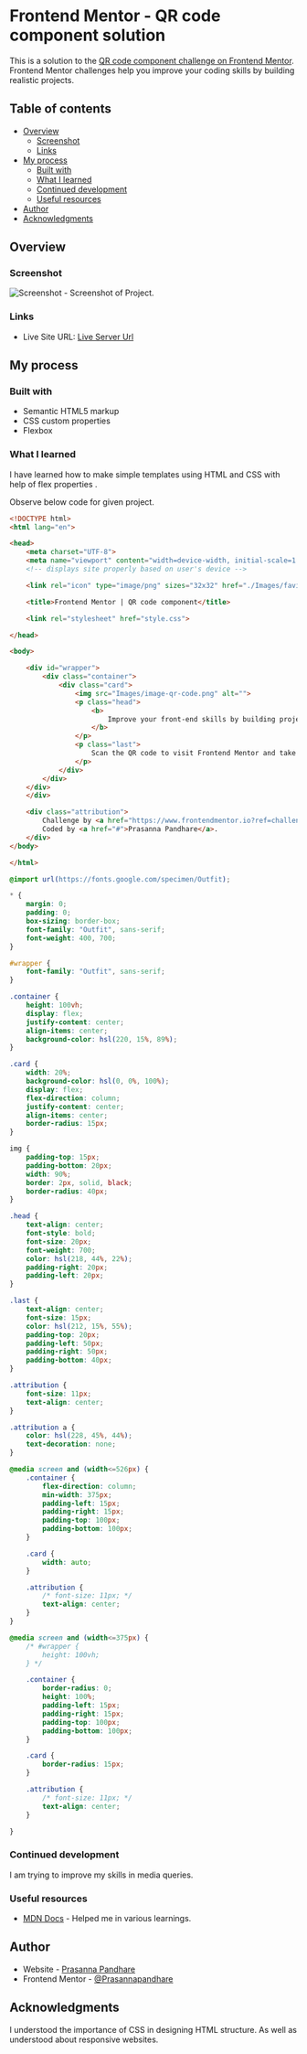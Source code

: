 # Frontend Mentor - QR code component solution

This is a solution to the [QR code component challenge on Frontend Mentor](https://www.frontendmentor.io/challenges/qr-code-component-iux_sIO_H). Frontend Mentor challenges help you improve your coding skills by building realistic projects. 

## Table of contents

- [Overview](#overview)
  - [Screenshot](#screenshot)
  - [Links](#links)
- [My process](#my-process)
  - [Built with](#built-with)
  - [What I learned](#what-i-learned)
  - [Continued development](#continued-development)
  - [Useful resources](#useful-resources)
- [Author](#author)
- [Acknowledgments](#acknowledgments)

## Overview

### Screenshot

![Screenshot](image.png) - Screenshot of Project.

### Links

- Live Site URL: [Live Server Url](https://prasannapandhare.github.io/QR-Code.github.io/)

## My process

### Built with

- Semantic HTML5 markup
- CSS custom properties
- Flexbox

### What I learned

I have learned how to make simple templates using HTML and CSS with help of flex properties .

Observe below code for given project.

```html
<!DOCTYPE html>
<html lang="en">

<head>
    <meta charset="UTF-8">
    <meta name="viewport" content="width=device-width, initial-scale=1.0">
    <!-- displays site properly based on user's device -->

    <link rel="icon" type="image/png" sizes="32x32" href="./Images/favicon-32x32.png">

    <title>Frontend Mentor | QR code component</title>

    <link rel="stylesheet" href="style.css">

</head>

<body>

    <div id="wrapper">
        <div class="container">
            <div class="card">
                <img src="Images/image-qr-code.png" alt="">
                <p class="head">
                    <b>
                        Improve your front-end skills by building projects
                    </b>
                </p>
                <p class="last">
                    Scan the QR code to visit Frontend Mentor and take your coding skills to the next level
                </p>
            </div>
        </div>
    </div>
    </div>

    <div class="attribution">
        Challenge by <a href="https://www.frontendmentor.io?ref=challenge" target="_blank">Frontend Mentor</a>.
        Coded by <a href="#">Prasanna Pandhare</a>.
    </div>
</body>

</html>
```
```css
@import url(https://fonts.google.com/specimen/Outfit);

* {
    margin: 0;
    padding: 0;
    box-sizing: border-box;
    font-family: "Outfit", sans-serif;
    font-weight: 400, 700;
}

#wrapper {
    font-family: "Outfit", sans-serif;
}

.container {
    height: 100vh;
    display: flex;
    justify-content: center;
    align-items: center;
    background-color: hsl(220, 15%, 89%);
}

.card {
    width: 20%;
    background-color: hsl(0, 0%, 100%);
    display: flex;
    flex-direction: column;
    justify-content: center;
    align-items: center;
    border-radius: 15px;
}

img {
    padding-top: 15px;
    padding-bottom: 20px;
    width: 90%;
    border: 2px, solid, black;
    border-radius: 40px;
}

.head {
    text-align: center;
    font-style: bold;
    font-size: 20px;
    font-weight: 700;
    color: hsl(218, 44%, 22%);
    padding-right: 20px;
    padding-left: 20px;
}

.last {
    text-align: center;
    font-size: 15px;
    color: hsl(212, 15%, 55%);
    padding-top: 20px;
    padding-left: 50px;
    padding-right: 50px;
    padding-bottom: 40px;
}

.attribution {
    font-size: 11px;
    text-align: center;
}

.attribution a {
    color: hsl(228, 45%, 44%);
    text-decoration: none;
}

@media screen and (width<=526px) {
    .container {
        flex-direction: column;
        min-width: 375px;
        padding-left: 15px;
        padding-right: 15px;
        padding-top: 100px;
        padding-bottom: 100px;
    }

    .card {
        width: auto;
    }

    .attribution {
        /* font-size: 11px; */
        text-align: center;
    }
}

@media screen and (width<=375px) {
    /* #wrapper {
        height: 100vh;
    } */

    .container {
        border-radius: 0;
        height: 100%;
        padding-left: 15px;
        padding-right: 15px;
        padding-top: 100px;
        padding-bottom: 100px;
    }

    .card {
        border-radius: 15px;
    }

    .attribution {
        /* font-size: 11px; */
        text-align: center;
    }

}
```

### Continued development

I am trying to improve my skills in media queries.

### Useful resources

- [MDN Docs](https://developer.mozilla.org/en-US/) - Helped me in various learnings. 

## Author

- Website - [Prasanna Pandhare](https://www.your-site.com)
- Frontend Mentor - [@Prasannapandhare](https://www.frontendmentor.io/profile/Prasannapandhare)

## Acknowledgments

I understood the importance of CSS in designing HTML structure.
As well as understood about responsive websites.
